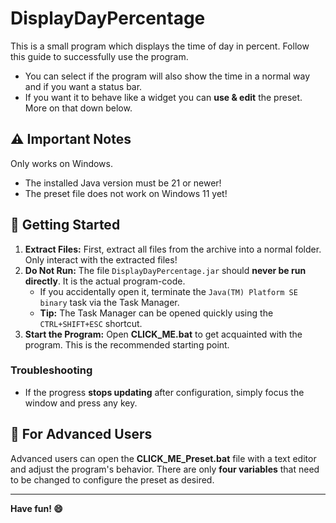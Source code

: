 # DisplayDayPercentage
This is a small program which displays the time of day in percent.
Follow this guide to successfully use the program.
- You can select if the program will also show the time in a normal way and if you want a status bar.
- If you want it to behave like a widget you can **use & edit** the preset. More on that down below.

## ⚠️ Important Notes
Only works on Windows.
- The installed Java version must be 21 or newer!
- The preset file does not work on Windows 11 yet!

## 🚀 Getting Started
1. **Extract Files:** First, extract all files from the archive into a normal folder. Only interact with the extracted files!
2. **Do Not Run:** The file `DisplayDayPercentage.jar` should **never be run directly**. It is the actual program-code.
   - If you accidentally open it, terminate the `Java(TM) Platform SE binary` task via the Task Manager.
   - **Tip:** The Task Manager can be opened quickly using the `CTRL+SHIFT+ESC` shortcut.
3. **Start the Program:** Open **CLICK_ME.bat** to get acquainted with the program. This is the recommended starting point.

### Troubleshooting
- If the progress **stops updating** after configuration, simply focus the window and press any key.

## 🔧 For Advanced Users
Advanced users can open the **CLICK_ME_Preset.bat** file with a text editor and adjust the program's behavior. There are only **four variables** that need to be changed to configure the preset as desired.

---

**Have fun! 😄**
